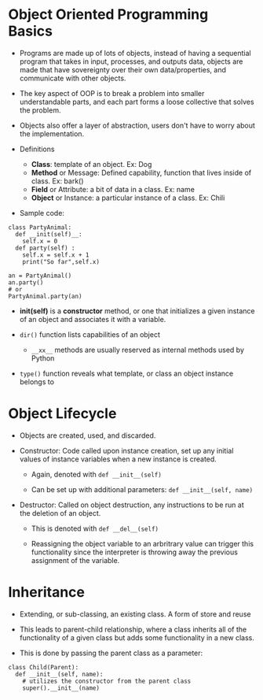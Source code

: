 # Object Oriented Programming Basics

- Programs are made up of lots of objects, instead of having a sequential program that takes in input, processes, and outputs data, objects are made that have sovereignty over their own data/properties, and communicate with other objects.

- The key aspect of OOP is to break a problem into smaller understandable parts, and each part forms a loose collective that solves the problem.

- Objects also offer a layer of abstraction, users don't have to worry about the implementation.

- Definitions

  - **Class**: template of an object. Ex: Dog
  - **Method** or Message: Defined capability, function that lives inside of class. Ex: bark()
  - **Field** or Attribute: a bit of data in a class. Ex: name
  - **Object** or Instance: a particular instance of a class. Ex: Chili

- Sample code:

```
class PartyAnimal:
  def __init(self)__:
    self.x = 0
  def party(self) :
    self.x = self.x + 1
    print("So far",self.x)

an = PartyAnimal()
an.party()
# or
PartyAnimal.party(an)

```

- **init(self)** is a **constructor** method, or one that initializes a given instance of an object and associates it with a variable.

- `dir()` function lists capabilities of an object

  - `__xx__` methods are usually reserved as internal methods used by Python

- `type()` function reveals what template, or class an object instance belongs to

# Object Lifecycle

- Objects are created, used, and discarded.

- Constructor: Code called upon instance creation, set up any initial values of instance variables when a new instance is created.

  - Again, denoted with `def __init__(self)`

  - Can be set up with additional parameters: `def __init__(self, name)`

- Destructor: Called on object destruction, any instructions to be run at the deletion of an object.

  - This is denoted with `def __del__(self)`

  - Reassigning the object variable to an arbritrary value can trigger this functionality since the interpreter is throwing away the previous assignment of the variable.

# Inheritance

- Extending, or sub-classing, an existing class. A form of store and reuse

- This leads to parent-child relationship, where a class inherits all of the functionality of a given class but adds some functionality in a new class.

- This is done by passing the parent class as a parameter:

```
class Child(Parent):
  def __init__(self, name):
    # utilizes the constructor from the parent class
    super().__init__(name)
```
